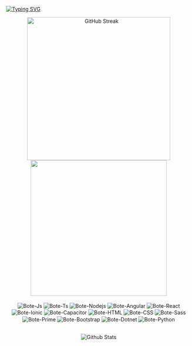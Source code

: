 [![Typing SVG](https://readme-typing-svg.herokuapp.com?font=Fira+Code&duration=3000&pause=1000&width=780&lines=Hi!+I'm+Gustavo+Sinto+Botejara+%F0%9F%91%8B;I'm+a+Intern+FullStack+Developer+working+with+Angular+and+Dotnet)](https://git.io/typing-svg)


<div align="center">
  <a>
    <img align="center" width=390 src="https://streak-stats.demolab.com?user=GustavoBotejara&border_radius=20&background=20%2C0A1C80%2C120707&border=EB545400&stroke=EBEBEB&ring=EBEBEB&fire=EBEBEB&currStreakNum=EBEBEB&sideNums=EBEBEB&currStreakLabel=EBEBEB&sideLabels=EBEBEB&dates=EBEBEB" alt="GitHub Streak" />
  </a>
  <a href="https://github.com/GustavoBotejara/github-readme-stats" title="Go to Source">
      <img align="center" width=370 src="https://github-readme-stats.vercel.app/api?username=GustavoBotejara&show_icons=true&title_color=EBEBEB&border_radius=20&text_color=EBEBEB&bg_color=45%2C000000%2C0A1C80&border_color=61dafb&hide_border=true" />
  </a>
</div>
<br>
<div align="center" style="display: inline_block">
  <a>
    <img align="center" alt="Bote-Js" src="https://img.shields.io/badge/-JavaScript-black?style=flat-square&logo=javascript">
  </a>
  <a>
    <img align="center" alt="Bote-Ts" src="https://img.shields.io/badge/-TypeScript-black?style=flat-square&logo=typescript">
  </a>
  <a> 
    <img align="center" alt="Bote-Nodejs" src="https://img.shields.io/badge/-Nodejs-black?style=flat-square&logo=node.js">
  </a>
  <a> 
    <img align="center" alt="Bote-Angular" src="https://img.shields.io/badge/-Angular-red?style=flat-square&logo=angular">
  </a>
  <a> 
    <img align="center" alt="Bote-React" src="https://img.shields.io/badge/-React-black?style=flat-square&logo=react">
  </a>
  <a> 
    <img align="center" alt="Bote-Ionic" src="https://img.shields.io/badge/-Ionic-white?style=flat-square&logo=ionic">
  </a>
  <a> 
    <img align="center" alt="Bote-Capacitor" src="https://img.shields.io/badge/-Capacitor-white?style=flat-square&logo=capacitor">
  </a>
  <a>
    <img align="center" alt="Bote-HTML" src="https://img.shields.io/badge/-HTML5-E34F26?style=flat-square&logo=html5&logoColor=white">
  </a>
  <a>
    <img align="center" alt="Bote-CSS" src="https://img.shields.io/badge/-CSS3-1572B6?style=flat-square&logo=css3">
  </a>
  <a>
    <img align="center" alt="Bote-Sass" src="https://img.shields.io/badge/-Sass-black?style=flat-square&logo=sass">
  </a>
  <a>
    <img align="center" alt="Bote-Prime" src="https://img.shields.io/badge/-PrimeNG-red?style=flat-square&logo=primeng">
  </a>
  <a>
    <img align="center" alt="Bote-Bootstrap" src="https://img.shields.io/badge/-Bootstrap-black?style=flat-square&logo=bootstrap">
  </a>
  <a> 
    <img align="center" alt="Bote-Dotnet" src="https://img.shields.io/badge/-Dotnet-purple?style=flat-square&logo=dotnet">
  </a>
  <a> 
    <img align="center" alt="Bote-Python" src="https://img.shields.io/badge/-Python-black?style=flat-square&logo=python">
  </a>
</div>
<br/>

</div>
<p align="center">
  <img src="https://raw.githubusercontent.com/mayhemantt/mayhemantt/Update/svg/Bottom.svg" alt="Github Stats"/>
</p>

